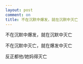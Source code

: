 ```yaml
---
layout: post
comment: on
title: 不在沉默中爆发，就在沉默中灭亡
---
```

<!--excerpt-->

不在沉默中爆发，就在沉默中灭亡

不在沉默中灭亡，就在爆发中灭亡

反正都他/她妈得灭亡
